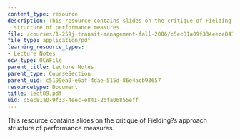 ```yaml
---
content_type: resource
description: This resource contains slides on the critique of Fielding?s approach
  structure of performance measures.
file: /courses/1-259j-transit-management-fall-2006/c5ec81a09f334eece8412dfa06855eff_lect09.pdf
file_type: application/pdf
learning_resource_types:
- Lecture Notes
ocw_type: OCWFile
parent_title: Lecture Notes
parent_type: CourseSection
parent_uid: c5199ea9-e6af-4dae-515d-86e4acb93657
resourcetype: Document
title: lect09.pdf
uid: c5ec81a0-9f33-4eec-e841-2dfa06855eff
---
```

This resource contains slides on the critique of Fielding?s approach structure of performance measures.

